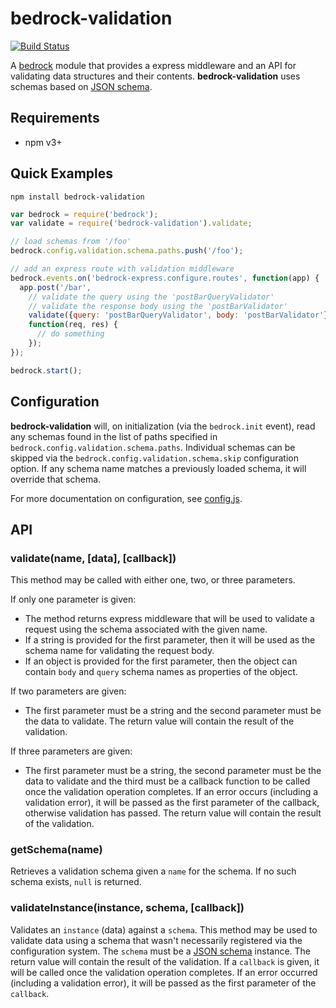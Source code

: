 # bedrock-validation

[![Build Status](http://ci.digitalbazaar.com/buildStatus/icon?job=bedrock-validation)](http://ci.digitalbazaar.com/job/bedrock-validation)

A [bedrock][] module that provides a express middleware and an API for
validating data structures and their contents. **bedrock-validation** uses
schemas based on [JSON schema][].

## Requirements

- npm v3+

## Quick Examples

```
npm install bedrock-validation
```

```js
var bedrock = require('bedrock');
var validate = require('bedrock-validation').validate;

// load schemas from '/foo'
bedrock.config.validation.schema.paths.push('/foo');

// add an express route with validation middleware
bedrock.events.on('bedrock-express.configure.routes', function(app) {
  app.post('/bar',
    // validate the query using the 'postBarQueryValidator'
    // validate the response body using the 'postBarValidator'
    validate({query: 'postBarQueryValidator', body: 'postBarValidator'}),
    function(req, res) {
      // do something
    });
});

bedrock.start();
```

## Configuration

**bedrock-validation** will, on initialization (via the `bedrock.init` event),
read any schemas found in the list of paths specified in
`bedrock.config.validation.schema.paths`. Individual schemas can be skipped
via the `bedrock.config.validation.schema.skip` configuration option. If any
schema name matches a previously loaded schema, it will override that
schema.

For more documentation on configuration, see [config.js](./lib/config.js).

## API

### validate(name, [data], [callback])

This method may be called with either one, two, or three parameters.

If only one parameter is given:

* The method returns express middleware that will be used to validate a request
  using the schema associated with the given name.
* If a string is provided for the first parameter, then it will be used as the
  schema name for validating the request body.
* If an object is provided for the first parameter, then the object can contain
  `body` and `query` schema names as properties of the object.

If two parameters are given:

* The first parameter must be a string and the second parameter must be the
  data to validate. The return value will contain the result of the validation.

If three parameters are given:

* The first parameter must be a string, the second parameter must be the data
  to validate and the third must be a callback function to be called once the
  validation operation completes. If an error occurs (including a validation
  error), it will be passed as the first parameter of the callback, otherwise
  validation has passed. The return value will contain the result of the
  validation.

### getSchema(name)

Retrieves a validation schema given a `name` for the schema. If no such
schema exists, `null` is returned.

### validateInstance(instance, schema, [callback])

Validates an `instance` (data) against a `schema`. This method may be used
to validate data using a schema that wasn't necessarily registered via
the configuration system. The `schema` must be a [JSON schema][] instance. The
return value will contain the result of the validation. If a `callback` is
given, it will be called once the validation operation completes. If an
error occurred (including a validation error), it will be passed as the
first parameter of the `callback`.


[bedrock]: https://github.com/digitalbazaar/bedrock
[JSON schema]: http://json-schema.org/
